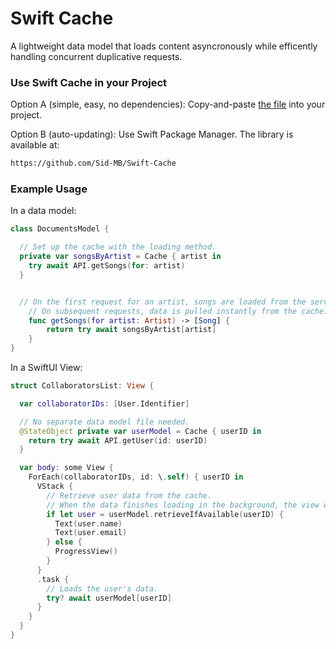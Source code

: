 # Swift Cache
A lightweight data model that loads content asyncronously while efficently handling concurrent duplicative requests.

### Use Swift Cache in your Project
Option A (simple, easy, no dependencies): Copy-and-paste [the file](https://github.com/Sid-MB/Swift-Cache/raw/main/Sources/Cache/Cache.swift) into your project.

Option B (auto-updating): Use Swift Package Manager. The library is available at:

```md
https://github.com/Sid-MB/Swift-Cache
```



### Example Usage

In a data model:
```swift
class DocumentsModel {

  // Set up the cache with the loading method.
  private var songsByArtist = Cache { artist in
    try await API.getSongs(for: artist)
  }


  // On the first request for an artist, songs are loaded from the server.
	// On subsequent requests, data is pulled instantly from the cache.
	func getSongs(for artist: Artist) -> [Song] {
		return try await songsByArtist[artist]
	}
}
```

In a SwiftUI View:
```swift
struct CollaboratorsList: View {

  var collaboratorIDs: [User.Identifier]

  // No separate data model file needed.
  @StateObject private var userModel = Cache { userID in
    return try await API.getUser(id: userID)
  }

  var body: some View {
    ForEach(collaboratorIDs, id: \.self) { userID in
      VStack {
        // Retrieve user data from the cache.
        // When the data finishes loading in the background, the view will automatically update.
        if let user = userModel.retrieveIfAvailable(userID) {
          Text(user.name)
          Text(user.email)
        } else {
          ProgressView()
        }
      }
      .task {
        // Loads the user's data.
        try? await userModel[userID]
      }
    }
  }
}

```
